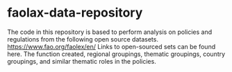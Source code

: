 # faolax-data-repository

The code in this repository is based to perform analysis on policies and regulations from the following open source datasets. 
https://www.fao.org/faolex/en/  Links to open-sourced sets can be found here.  The function created, regional groupings, thematic groupings, country groupings, 
and similar thematic roles in the policies. 
